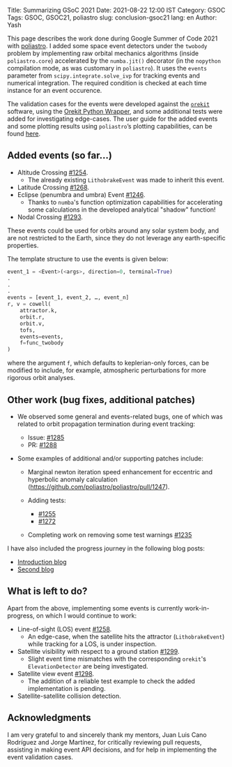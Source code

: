 Title: Summarizing GSoC 2021
Date: 2021-08-22 12:00 IST
Category: GSOC
Tags: GSOC, GSOC21, poliastro
slug: conclusion-gsoc21
lang: en
Author: Yash

This page describes the work done during Google Summer of Code 2021 with [poliastro](https://github.com/poliastro/poliastro). I added some space event detectors under the `twobody` problem by implementing raw orbital mechanics algorithms (inside `poliastro.core`) accelerated by the `numba.jit()` decorator (in the `nopython` compilation mode, as was customary in `poliastro`). It uses the `events` parameter from `scipy.integrate.solve_ivp` for tracking events and numerical integration. The required condition is checked at each time instance for an event occurence.

The validation cases for the events were developed against the [`orekit`](https://www.orekit.org/) software, using the [Orekit Python Wrapper](https://gitlab.orekit.org/orekit-labs/python-wrapper), and some additional tests were added for investigating edge-cases. The user guide for the added events and some plotting results using `poliastro`’s plotting capabilities, can be found [here](https://docs.poliastro.space/en/latest/examples/Detecting%20Events.html).

## Added events (so far…)

- Altitude Crossing [#1254](https://github.com/poliastro/poliastro/pull/1254).
    - The already existing `LithobrakeEvent` was made to inherit this event.
- Latitude Crossing [#1268](https://github.com/poliastro/poliastro/pull/1268).
- Eclipse (penumbra and umbra) Event [#1246](https://github.com/poliastro/poliastro/pull/1246).
    - Thanks to `numba`'s function optimization capabilities for accelerating some calculations in the developed analytical "shadow" function!
- Nodal Crossing [#1293](https://github.com/poliastro/poliastro/pull/1293).

These events could be used for orbits around any solar system body, and are not restricted to the Earth, since they do not leverage any earth-specific properties.

The template structure to use the events is given below:

```py
event_1 = <Event>(<args>, direction=0, terminal=True)
.
.
.
events = [event_1, event_2, …, event_n]
r, v = cowell(
	attractor.k,
	orbit.r,
	orbit.v,
	tofs,
	events=events,
	f=func_twobody
)
```
where the argument `f`, which defaults to keplerian-only forces, can be modified to include, for example, atmospheric perturbations for more rigorous orbit analyses.

## Other work (bug fixes, additional patches)
- We observed some general and events-related bugs, one of which was related to orbit propagation termination during event tracking:
    - Issue: [#1285](https://github.com/poliastro/poliastro/issues/1285)
    - PR: [#1288](https://github.com/poliastro/poliastro/pull/1288)

- Some examples of additional and/or supporting patches include:

    - Marginal newton iteration speed enhancement for eccentric and hyperbolic anomaly calculation (https://github.com/poliastro/poliastro/pull/1247).
    - Adding tests:
        - [#1255](https://github.com/poliastro/poliastro/pull/1255)
        - [#1272](https://github.com/poliastro/poliastro/pull/1272)

    - Completing work on removing some test warnings [#1235](https://github.com/poliastro/poliastro/pull/1235)


I have also included the progress journey in the following blog posts:

- [Introduction blog](https://www.poliastro.space/blog/2021/06/06/poliastro-gsoc-yash/)
- [Second blog](https://www.poliastro.space/blog/2021/07/19/adding-ale-event-detectors/)

## What is left to do?

Apart from the above, implementing some events is currently work-in-progress, on which I would continue to work:

- Line-of-sight (LOS) event [#1258](https://github.com/poliastro/poliastro/pull/1258).
    - An edge-case, when the satellite hits the attractor (`LithobrakeEvent`) while tracking for a LOS, is under inspection.
- Satellite visibility with respect to a ground station [#1299](https://github.com/poliastro/poliastro/pull/1299).
    - Slight event time mismatches with the corresponding `orekit`'s `ElevationDetector` are being investigated.
- Satellite view event [#1298](https://github.com/poliastro/poliastro/pull/1298).
    - The addition of a reliable test example to check the added implementation is pending.
- Satellite-satellite collision detection.

## Acknowledgments

I am very grateful to and sincerely thank my mentors, Juan Luis Cano Rodríguez and Jorge Martínez, for critically reviewing pull requests, assisting in making event API decisions, and for help in implementing the event validation cases.